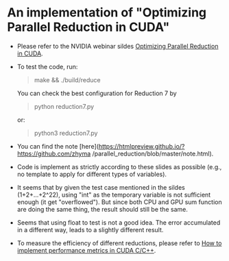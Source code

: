 # An implementation of "Optimizing Parallel Reduction in CUDA"

- Please refer to the NVIDIA webinar sildes [Optimizing Parallel Reduction in CUDA](https://developer.download.nvidia.com/assets/cuda/files/reduction.pdf).

- To test the code, run:
    > make && ./build/reduce

    You can check the best configuration for Reduction 7 by 
    > python reduction7.py

    or:
    > python3 reduction7.py
    
- You can find the note [here](https://htmlpreview.github.io/?https://github.com/zhyma
/parallel_reduction/blob/master/note.html).

- Code is implement as strictly according to these slides as possible (e.g., no template to apply for different types of variables).

- It seems that by given the test case mentioned in the sildes (1+2+...+2^22), using "int" as the temporary variable is not sufficient enough (it get "overflowed"). But since both CPU and GPU sum function are doing the same thing, the result should still be the same.

- Seems that using float to test is not a good idea. The error accumulated in a different way, leads to a slightly different result.

- To measure the efficiency of different reductions, please refer to [How to implement performance metrics in CUDA C/C++](https://developer.nvidia.com/blog/how-implement-performance-metrics-cuda-cc/).
